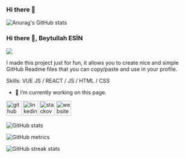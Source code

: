### Hi there 👋
![Anurag's GitHub stats](https://github-readme-stats.vercel.app/api?username=senioresin&theme=default&show_icons=true)

### Hi there 👋, Beytullah ESİN
![](https://arturssmirnovs.github.io/github-profile-readme-generator/images/banner.png)

I made this project just for fun, it allows you to create nice and simple GitHub Readme files that you can copy/paste and use in your profile.

Skills: VUE JS / REACT / JS / HTML / CSS

- 🔭 I’m currently working on this page. 


[<img src='https://cdn.jsdelivr.net/npm/simple-icons@3.0.1/icons/github.svg' alt='github' height='40'>](https://github.com/https://github.com/senioresin)  [<img src='https://cdn.jsdelivr.net/npm/simple-icons@3.0.1/icons/linkedin.svg' alt='linkedin' height='40'>](https://www.linkedin.com/in/https://tr.linkedin.com/in/beytullahesin/)  [<img src='https://cdn.jsdelivr.net/npm/simple-icons@3.0.1/icons/stackoverflow.svg' alt='stackoverflow' height='40'>](https://stackoverflow.com/users/https://stackoverflow.com/users/12304271/beytullah-esin)  [<img src='https://cdn.jsdelivr.net/npm/simple-icons@3.0.1/icons/icloud.svg' alt='website' height='40'>](www.seniorbe.com)  

![GitHub stats](https://github-readme-stats.vercel.app/api?username=https://github.com/senioresin&show_icons=true)  

![GitHub metrics](https://metrics.lecoq.io/https://github.com/senioresin)  

![GitHub streak stats](https://github-readme-streak-stats.herokuapp.com/?user=https://github.com/senioresin)  

